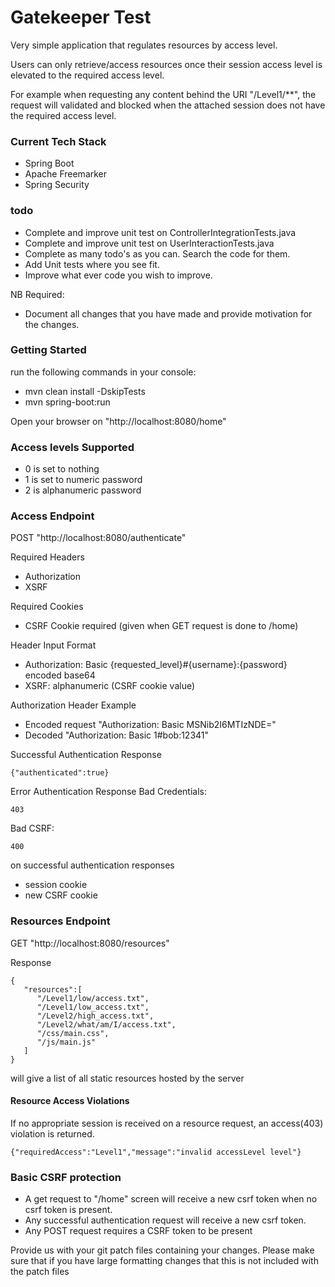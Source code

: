 # Gatekeeper Test

Very simple application that regulates resources by access level.

Users can only retrieve/access resources once their session access level is elevated to the required access level.

For example when requesting any content behind the URI "/Level1/**", the request will validated and blocked when the attached session does not have the required access level. 

### Current Tech Stack

* Spring Boot
* Apache Freemarker
* Spring Security

### todo
* Complete and improve unit test on ControllerIntegrationTests.java
* Complete and improve unit test on UserInteractionTests.java
* Complete as many todo's as you can. Search the code for them.
* Add Unit tests where you see fit.
* Improve what ever code you wish to improve.

NB Required:
* Document all changes that you have made and provide motivation for the changes.

### Getting Started
run the following commands in your console:
* mvn clean install -DskipTests
* mvn spring-boot:run

Open your browser on "http://localhost:8080/home"

### Access levels Supported

* 0 is set to nothing
* 1 is set to numeric password
* 2 is alphanumeric password

### Access Endpoint

POST "http://localhost:8080/authenticate"

Required Headers
* Authorization
* XSRF

Required Cookies
* CSRF Cookie required (given when GET request is done to /home)

Header Input Format
* Authorization: Basic {requested_level}#{username}:{password} encoded base64
* XSRF: alphanumeric (CSRF cookie value)

Authorization Header Example

* Encoded request "Authorization: Basic MSNib2I6MTIzNDE="
* Decoded "Authorization: Basic 1#bob:12341"

Successful Authentication Response

```
{"authenticated":true}
```

Error Authentication Response
Bad Credentials:
```
403
```
Bad CSRF:
```
400
```


on successful authentication responses

* session cookie
* new CSRF cookie

### Resources Endpoint

GET "http://localhost:8080/resources"

Response

```
{ 
   "resources":[ 
      "/Level1/low/access.txt",
      "/Level1/low_access.txt",
      "/Level2/high_access.txt",
      "/Level2/what/am/I/access.txt",
      "/css/main.css",
      "/js/main.js"
   ]
}
```

will give a list of all static resources hosted by the server

#### Resource Access Violations

If no appropriate session is received on a resource request, an access(403) violation is
returned.

```
{"requiredAccess":"Level1","message":"invalid accessLevel level"}
```

### Basic CSRF protection

* A get request to "/home" screen will receive a new csrf token when no csrf token is present.
* Any successful authentication request will receive a new csrf token.
* Any POST request requires a CSRF token to be present


Provide us with your git patch files containing your changes.
Please make sure that if you have large formatting changes that this is not included with the patch files 

